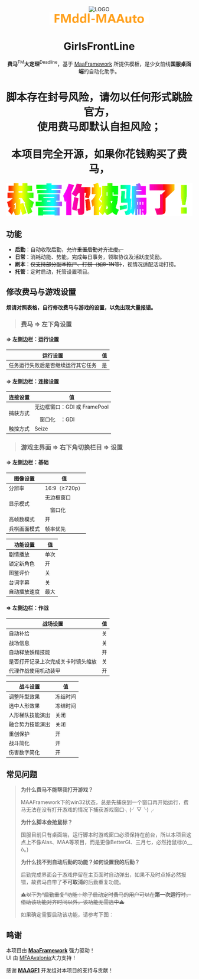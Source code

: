 <!-- markdownlint-disable MD033 MD041 -->
<div align="center">
  <img alt="LOGO" src="./assets/images/logo/FMddl-logo_1280×1280.png" width="256" height="256" />
<br>
<img alt="Name" src="./assets/images/Name.png" width="270" height="33" />

# GirlsFrontLine

</div>

<div align="center">

**费马**<sup>FM</sup>**大定理**<sup>Deadline</sup>，基于 [MaaFramework](https://github.com/MaaXYZ/MaaFramework) 所提供模板，是少女前线**国服桌面端**的自动化助手。

# 脚本存在封号风险，请勿以任何形式跳脸官方，<br>使用费马即默认自担风险；<br><br>本项目完全开源，如果你花钱购买了费马，
<img alt="YOUARETREATED" src="./assets/images/youaretreated.gif" />

</div>

## 功能

- **后勤**：自动收取后勤，~~允许重置后勤对齐进度。~~
- **日常**：消耗动能、势能，完成每日事务，领取协议及活跃度奖励。
- **刷本**：~~仅支持部分副本拖尸、打捞（如8-1N等）~~，视情况适配活动打捞。
- **托管**：定时启动，托管设置项目。

## 修改费马与游戏设置

**烦请对照表格，自行修改费马与游戏的设置，以免出现大量报错。**

> ### 费马 => 左下角设置

#### => 左侧边栏：运行设置

| 运行设置                            | 值   |
| ----------------------------------- | ---- |
| 任务运行失败后是否继续运行其它任务    | 是 |

#### => 左侧边栏：连接设置

| 连接设置                            | 值   |
| ----------------------------------- | ---- |
| 捕获方式                             | 无边框窗口：GDI 或 FramePool</p>　窗口化　：GDI |
| 触控方式                             |  Seize  |

> ### 游戏主界面 => 右下角切换栏目 => 设置

#### => 左侧边栏：基础

| 图像设置                            | 值   |
| ----------------------------------- | ---- |
| 分辨率                               | 16:9（≥720p） |
| 显示模式                             | 无边框窗口</p>　窗口化 |
| 高帧数模式                           | 开 |
| 兵棋画面模式                         | 帧率优先 |

| 功能设置                            | 值   |
| ----------------------------------- | ---- |
| 剧情播放                            | 单次 |
| 锁定新角色                          | 开 |
| 图鉴评价                            | 关 |
| 台词字幕                            | 关 |
| 自动播放速度                        | 最大 |

#### => 左侧边栏：作战

| 战场设置                            | 值   |
| ----------------------------------- | ---- |
| 自动补给                            | 关 |
| 战场信息                            | 关 |
| 自动释放妖精技能                     | 开 |
| 是否打开记录上次完成关卡时镜头缩放    | 关 |
| 代理作战使用机动装甲                 | 开 |

| 战斗设置                            | 值   |
| ----------------------------------- | ---- |
| 调整阵型效果                        | 冻结时间 |
| 选中人形效果                        | 冻结时间 |
| 人形梯队技能演出                    | 关闭 |
| 融合势力技能演出                    | 关闭 |
| 重创保护                            | 开 |
| 战斗简化                            | 开 |
| 伤害数字简化                        | 开 |

## 常见问题

> **为什么费马不能帮我打开游戏？**<p>
MAAFramework下的win32状态，总是先捕获到一个窗口再开始运行，费马无法在没有打开游戏的情况下捕获游戏窗口╮(╯▽╰)╭</p>
> **为什么脚本会抢鼠标？**<p>
国服目前只有桌面端，运行脚本时游戏窗口必须保持在前台，所以本项目这点上不像Alas、MAA等项目，而是更像BetterGI、三月七，必然抢鼠标(ó﹏ò｡)</p>
> **为什么找不到自动后勤的功能？如何设置我的后勤？**<p>
后勤完成界面会于游戏停留在主页面时自动弹出，如果不及时点掉必然报错，故费马自带了**不可取消**的后勤重复功能。<p>
~~⚠️以下为“后勤重复”功能：除了启动定时费马的用户可以在**第一次运行**时，借助该功能对齐时间以外，该功能无需选中⚠️<p>
如果确定需要启动该功能，请参考下图：~~</p>

## 鸣谢

本项目由 **[MaaFramework](https://github.com/MaaXYZ/MaaFramework)** 强力驱动！  
UI 由 [MFAAvalonia](https://github.com/SweetSmellFox/MFAAvalonia)大力支持！

感谢 **[MAAGF1](https://github.com/LeonNagant/MaaGF1_Test)** 开发组对本项目的支持与贡献！